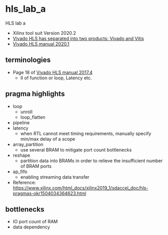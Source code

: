 # hls_lab_a
HLS lab a 

* Xilinx tool suit Version 2020.2
* [Vivado HLS has separated into two products: Vivado and Vitis](https://support.xilinx.com/s/question/0D52E00006lKUo6SAG/i-installed-vivado-20211-but-in-the-installed-software-vitis-hls-is-present-and-not-vivado-hls-why-is-vivado-hls-removed-is-vitis-hls-better-than-vivado-hls?language=en_US)
* [Vivado HLS manual 2020.1](https://www.xilinx.com/support/documentation/sw_manuals/xilinx2020_1/ug871-vivado-high-level-synthesis-tutorial.pdf)

## terminologies 
* Page 18 of [Vivado HLS manual 2017.4](https://www.xilinx.com/support/documentation/sw_manuals/xilinx2017_4/ug1270-vivado-hls-opt-methodology-guide.pdf)
  * II of function or loop, Latency etc.

## pragma highlights
* loop
  * unroll
  * loop_flatten
* pipeline 
* latency 
  * when RTL cannot meet timing requirements, manually specify min/max delay of a scope
* array_partition 
  * use several BRAM to mitigate port count bottlenecks 
* reshape
  * partition data into BRAMs in order to relieve the insufficient number of BRAM ports
* ap_fifo
  * enabling streaming data transfer 
* Reference: https://www.xilinx.com/html_docs/xilinx2019_1/sdaccel_doc/hls-pragmas-okr1504034364623.html 

## bottlenecks
* IO port count of RAM
* data dependency 
